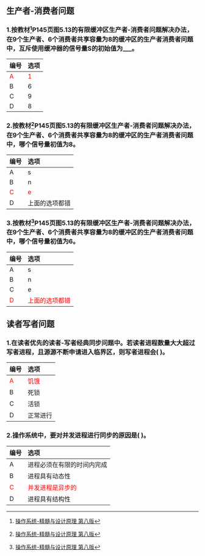## 生产者-消费者问题

### 1.按教材[^1]P145页图5.13的有限缓冲区生产者-消费者问题解决办法，在9个生产者、6个消费者共享容量为8的缓冲区的生产者消费者问题中，互斥使用缓冲器的信号量S的初始值为___。
|编号|选项|
|:-|:-|
|<font color="red">A</font>|<font color="red">1</font>|
|B|6|
|C|9|
|D|8|

### 2.按教材[^1]P145页图5.13的有限缓冲区生产者-消费者问题解决办法，在9个生产者、6个消费者共享容量为8的缓冲区的生产者消费者问题中，哪个信号量初值为8。
|编号|选项|
|:-|:-|
|A|s|
|B|n|
|<font color="red">C</font>|<font color="red">e</font>|
|D|上面的选项都错|

### 3.按教材[^1]P145页图5.13的有限缓冲区生产者-消费者问题解决办法，在9个生产者、6个消费者共享容量为8的缓冲区的生产者消费者问题中，哪个信号量初值为6。
|编号|选项|
|:-|:-|
|A|s|
|B|n|
|C|e|
|<font color="red">D</font>|<font color="red">上面的选项都错</font>|

## 读者写者问题

### 1.在读者优先的读者-写者经典同步问题中。若读者进程数量大大超过写者进程，且源源不断申请进入临界区，则写者进程会( )。
|编号|选项|
|:-|:-|
|<font color="red">A</font>|<font color="red">饥饿</font>|
|B|死锁|
|C|活锁|
|D|正常进行|

### 2.操作系统中，要对并发进程进行同步的原因是( )。
|编号|选项|
|:-|:-|
|A|进程必须在有限的时间内完成|
|B|进程具有动态性|
|<font color="red">C</font>|<font color="red">并发进程是异步的</font>|
|D|进程具有结构性|

[^1]: [操作系统-精髓与设计原理 第八版](https://book.douban.com/subject/26993995/)